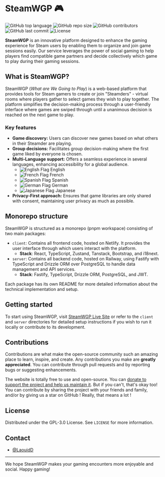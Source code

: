 # SteamWGP 🎮

![GitHub top language](https://img.shields.io/github/languages/top/dilaouid/steam-wgp)
![GitHub repo size](https://img.shields.io/github/repo-size/dilaouid/steam-wgp)
![GitHub contributors](https://img.shields.io/github/contributors/dilaouid/steam-wgp)
![GitHub last commit](https://img.shields.io/github/last-commit/dilaouid/steam-wgp)
![License](https://img.shields.io/github/license/dilaouid/steam-wgp)

**SteamWGP** is an innovative platform designed to enhance the gaming experience for Steam users by enabling them to organize and join game sessions easily. Our service leverages the power of social gaming to help players find compatible game partners and decide collectively which game to play during their gaming sessions.

## What is SteamWGP?

SteamWGP (*What are We Going to Play*) is a web-based platform that provides tools for Steam gamers to create or join "Steamders" - virtual rooms where players gather to select games they wish to play together. The platform simplifies the decision-making process through a user-friendly interface where games are swiped through until a unanimous decision is reached on the next game to play.

### Key features

- **Game discovery:** Users can discover new games based on what others in their Steamder are playing.
- **Group decisions:** Facilitates group decision-making where the first game liked by everyone is chosen.
- **Multi-Language support:** Offers a seamless experience in several languages, enhancing accessibility for a global audience.
  - ![English Flag](https://upload.wikimedia.org/wikipedia/commons/thumb/a/a4/Flag_of_the_United_Kingdom.svg/22px-Flag_of_the_United_Kingdom.svg.png) English
  - ![French Flag](https://upload.wikimedia.org/wikipedia/commons/thumb/c/c3/Flag_of_France.svg/22px-Flag_of_France.svg.png) French
  - ![Spanish Flag](https://upload.wikimedia.org/wikipedia/commons/thumb/9/9a/Flag_of_Spain.svg/22px-Flag_of_Spain.svg.png) Spanish
  - ![German Flag](https://upload.wikimedia.org/wikipedia/commons/thumb/b/ba/Flag_of_Germany.svg/22px-Flag_of_Germany.svg.png) German
  - ![Japanese Flag](https://upload.wikimedia.org/wikipedia/commons/thumb/9/9e/Flag_of_Japan.svg/22px-Flag_of_Japan.svg.png) Japanese
- **Privacy-First approach:** Ensures that game libraries are only shared with consent, maintaining user privacy as much as possible.

## Monorepo structure

SteamWGP is structured as a monorepo (pnpm workspace) consisting of two main packages:

- `client`: Contains all frontend code, hosted on Netlify. It provides the user interface through which users interact with the platform.
  - **Stack**: React, TypeScript, Zustand, Tanstack, Bootstrap, and i18next.
- `server`: Contains all backend code, hosted on Railway, using Fastify with TypeScript and Drizzle ORM over PostgreSQL to handle data management and API services.
  - **Stack**: Fastify, TypeScript, Drizzle ORM, PostgreSQL, and JWT.

Each package has its own README for more detailed information about the technical implementation and setup.

## Getting started

To start using SteamWGP, visit [SteamWGP Live Site](https://steamwgp.fr) or refer to the `client` and `server` directories for detailed setup instructions if you wish to run it locally or contribute to its development.

## Contributions

Contributions are what make the open-source community such an amazing place to learn, inspire, and create. Any contributions you make are **greatly appreciated**. You can contribute through pull requests and by reporting bugs or suggesting enhancements.

The website is totally free to use and open-source. You can [donate to support the project and help us maintain it](https://ko-fi.com/dilaouid). But if you can't, that's okay too! You can contribute by sharing the project with your friends and family, and/or by giving us a star on GitHub ! Really, that means a lot !

## License

Distributed under the GPL-3.0 License. See `LICENSE` for more information.

## Contact

- [@LaouidD](https://twitter.com/LaouidD)  

---

We hope SteamWGP makes your gaming encounters more enjoyable and social. Happy gaming!
